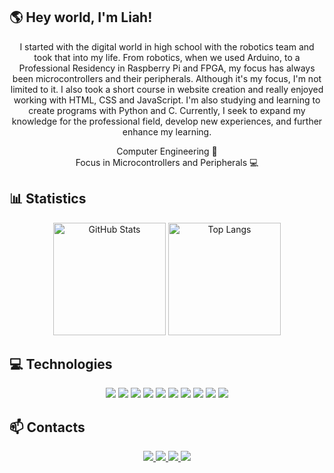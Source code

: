 ## 🌎 Hey world, I'm Liah!

<p align="center">
I started with the digital world in high school with the robotics team and took that into my life. From robotics, when we used Arduino, to a Professional Residency in Raspberry Pi and FPGA, my focus has always been microcontrollers and their peripherals. Although it's my focus, I'm not limited to it. I also took a short course in website creation and really enjoyed working with HTML, CSS and JavaScript. I'm also studying and learning to create programs with Python and C. Currently, I seek to expand my knowledge for the professional field, develop new experiences, and further enhance my learning.
</p>

<p align="center">
Computer Engineering 📖 <br>
Focus in Microcontrollers and Peripherals 💻<br>
</p>

<h2>📊 Statistics</h2>

<p align="center">
  <img height="180em" src="https://github-readme-stats.vercel.app/api?username=liahcolins&show_icons=true&theme=radical" alt="GitHub Stats"/>
  <img height="180em" src="https://github-readme-stats.vercel.app/api/top-langs/?username=liahcolins&layout=compact&theme=radical" alt="Top Langs"/>
</p>

<h2>💻 Technologies</h2>

<p align="center">
  <img src="https://img.shields.io/badge/Arduino-00979D?style=for-the-badge&logo=arduino&logoColor=white"/>
  <img src="https://img.shields.io/badge/Raspberry%20Pi-A22846?style=for-the-badge&logo=raspberrypi&logoColor=white"/>
  <img src="https://img.shields.io/badge/FPGA-0081CB?style=for-the-badge&logo=intel&logoColor=white"/>
  <img src="https://img.shields.io/badge/C-00599C?style=for-the-badge&logo=c&logoColor=white"/>
  <img src="https://img.shields.io/badge/Python-3776AB?style=for-the-badge&logo=python&logoColor=white"/>
  <img src="https://img.shields.io/badge/JavaScript-F7DF1E?style=for-the-badge&logo=javascript&logoColor=black"/>
  <img src="https://img.shields.io/badge/HTML5-E34F26?style=for-the-badge&logo=html5&logoColor=white"/>
  <img src="https://img.shields.io/badge/CSS3-1572B6?style=for-the-badge&logo=css3&logoColor=white"/>
  <img src="https://img.shields.io/badge/Git-F05032?style=for-the-badge&logo=git&logoColor=white"/>
  <img src="https://img.shields.io/badge/VS%20Code-007ACC?style=for-the-badge&logo=visual-studio-code&logoColor=white"/>
</p>


<h2>📫 Contacts </h2>

<p align="center">
  <a href="mailto:liahcolins@gmail.com">
    <img src="https://img.shields.io/badge/Gmail-D14836?style=for-the-badge&logo=gmail&logoColor=white"/>
  </a>
  <a href="https://www.linkedin.com/in/liah-colins-b912b01b2">
    <img src="https://img.shields.io/badge/LinkedIn-0A66C2?style=for-the-badge&logo=linkedin&logoColor=white"/>
  </a>
  <a href="https://github.com/liahcolins">
    <img src="https://img.shields.io/badge/GitHub-181717?style=for-the-badge&logo=github&logoColor=white"/>
  </a>
  <a href="https://instagram.com/liah.colins">
    <img src="https://img.shields.io/badge/Instagram-E4405F?style=for-the-badge&logo=instagram&logoColor=white"/>
  </a>
</p>


